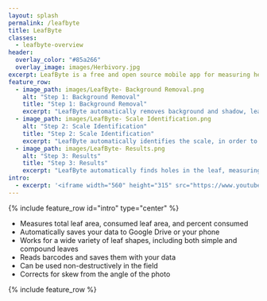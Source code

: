 ```yaml
---
layout: splash
permalink: /leafbyte
title: LeafByte
classes:
  - leafbyte-overview
header:
  overlay_color: "#85a266"
  overlay_image: images/Herbivory.jpg
excerpt: LeafByte is a free and open source mobile app for measuring herbivory quickly and accurately.
feature_row:
  - image_path: images/LeafByte- Background Removal.png
    alt: "Step 1: Background Removal"
    title: "Step 1: Background Removal"
    excerpt: "LeafByte automatically removes background and shadow, leaving just the scale and leaf."
  - image_path: images/LeafByte- Scale Identification.png
    alt: "Step 2: Scale Identification"
    title: "Step 2: Scale Identification"
    excerpt: "LeafByte automatically identifies the scale, in order to measure absolute sizes and correct for camera angle."
  - image_path: images/LeafByte- Results.png
    alt: "Step 3: Results"
    title: "Step 3: Results"
    excerpt: "LeafByte automatically finds holes in the leaf, measuring areas and adding them to your spreadsheet. If the leaf margins have been eaten, you can draw them in."
intro:
  - excerpt: '<iframe width="560" height="315" src="https://www.youtube.com/embed/XzqOXfsB4kA" frameborder="0" allow="accelerometer; autoplay; encrypted-media; gyroscope; picture-in-picture" allowfullscreen></iframe><br /><br /><a href="https://www.apple.com/ios/app-store/"><img src="/images/App%20Store%20Badge.svg" style="height: 60px; display: block; margin-left: auto; margin-right: auto;" alt="Download LeafByte on the App Store"></a>'
---
```


{% include feature_row id="intro" type="center" %}

- Measures total leaf area, consumed leaf area, and percent consumed
- Automatically saves your data to Google Drive or your phone
- Works for a wide variety of leaf shapes, including both simple and compound leaves
- Reads barcodes and saves them with your data
- Can be used non-destructively in the field
- Corrects for skew from the angle of the photo

{% include feature_row %}
